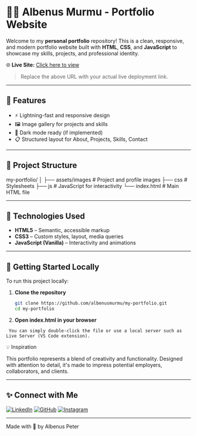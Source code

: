 # 🧑‍💻 Albenus Murmu - Portfolio Website

Welcome to my **personal portfolio** repository! This is a clean, responsive, and modern portfolio website built with **HTML**, **CSS**, and **JavaScript** to showcase my skills, projects, and professional identity.

🌐 **Live Site:** [Click here to view](https://my-portfolio-g1uw.onrender.com)  
> Replace the above URL with your actual live deployment link.

---

## 🎨 Features

- ⚡ Lightning-fast and responsive design
- 🖼️ Image gallery for projects and skills
- 🌙 Dark mode ready (if implemented)
- 📋 Structured layout for About, Projects, Skills, Contact

---

## 📁 Project Structure

my-portfolio/
│
├── assets/images # Project and profile images
├── css # Stylesheets
├── js # JavaScript for interactivity
└── index.html # Main HTML file

---

## 🧰 Technologies Used

- **HTML5** – Semantic, accessible markup
- **CSS3** – Custom styles, layout, media queries
- **JavaScript (Vanilla)** – Interactivity and animations

---

## 🚀 Getting Started Locally

To run this project locally:

1. **Clone the repository**
   ```bash
   git clone https://github.com/albenusmurmu/my-portfolio.git
   cd my-portfolio
   
2. **Open index.html in your browser**
 ```
  You can simply double-click the file or use a local server such as Live Server (VS Code extension).
```

💡 Inspiration

This portfolio represents a blend of creativity and functionality. Designed with attention to detail, it's made to impress potential employers, collaborators, and clients.

---

## ✨ Connect with Me

[![LinkedIn](https://img.shields.io/badge/LinkedIn-blue?logo=linkedin&logoColor=white)](https://linkedin.com/in/albenus-murmu-339ba128a)
[![GitHub](https://img.shields.io/badge/GitHub-black?logo=github&logoColor=white)](https://github.com/albenusmurmu)
[![Instagram](https://img.shields.io/badge/Instagram-E4405F?logo=instagram&logoColor=white)](https://instagram.com/albenus.pieter)

---
Made with 💖 by Albenus Peter


